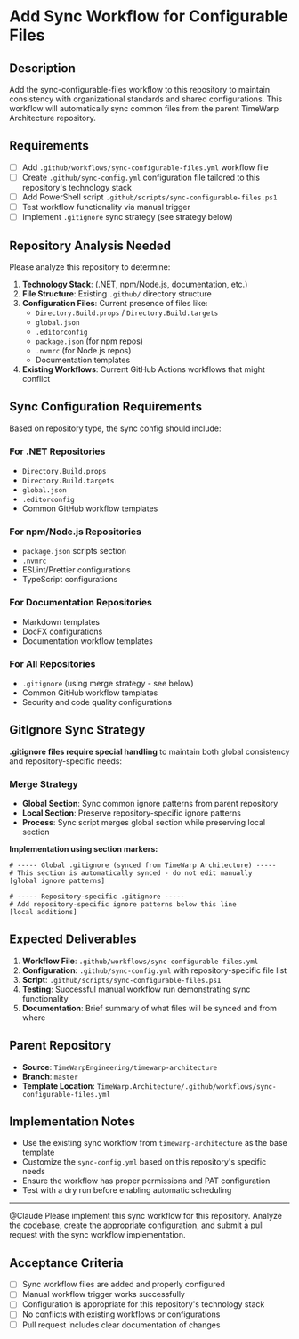 # Add Sync Workflow for Configurable Files

## Description

Add the sync-configurable-files workflow to this repository to maintain consistency with organizational standards and shared configurations. This workflow will automatically sync common files from the parent TimeWarp Architecture repository.

## Requirements

- [ ] Add `.github/workflows/sync-configurable-files.yml` workflow file
- [ ] Create `.github/sync-config.yml` configuration file tailored to this repository's technology stack
- [ ] Add PowerShell script `.github/scripts/sync-configurable-files.ps1` 
- [ ] Test workflow functionality via manual trigger
- [ ] Implement `.gitignore` sync strategy (see strategy below)

## Repository Analysis Needed

Please analyze this repository to determine:

1. **Technology Stack**: (.NET, npm/Node.js, documentation, etc.)
2. **File Structure**: Existing `.github/` directory structure
3. **Configuration Files**: Current presence of files like:
   - `Directory.Build.props` / `Directory.Build.targets`
   - `global.json`
   - `.editorconfig`
   - `package.json` (for npm repos)
   - `.nvmrc` (for Node.js repos)
   - Documentation templates
4. **Existing Workflows**: Current GitHub Actions workflows that might conflict

## Sync Configuration Requirements

Based on repository type, the sync config should include:

### For .NET Repositories
- `Directory.Build.props`
- `Directory.Build.targets` 
- `global.json`
- `.editorconfig`
- Common GitHub workflow templates

### For npm/Node.js Repositories  
- `package.json` scripts section
- `.nvmrc`
- ESLint/Prettier configurations
- TypeScript configurations

### For Documentation Repositories
- Markdown templates
- DocFX configurations
- Documentation workflow templates

### For All Repositories
- `.gitignore` (using merge strategy - see below)
- Common GitHub workflow templates
- Security and code quality configurations

## GitIgnore Sync Strategy

**.gitignore files require special handling** to maintain both global consistency and repository-specific needs:

### Merge Strategy
- **Global Section**: Sync common ignore patterns from parent repository
- **Local Section**: Preserve repository-specific ignore patterns
- **Process**: Sync script merges global section while preserving local section

**Implementation using section markers:**
```
# ----- Global .gitignore (synced from TimeWarp Architecture) -----
# This section is automatically synced - do not edit manually
[global ignore patterns]

# ----- Repository-specific .gitignore -----  
# Add repository-specific ignore patterns below this line
[local additions]
```

## Expected Deliverables

1. **Workflow File**: `.github/workflows/sync-configurable-files.yml` 
2. **Configuration**: `.github/sync-config.yml` with repository-specific file list
3. **Script**: `.github/scripts/sync-configurable-files.ps1`
4. **Testing**: Successful manual workflow run demonstrating sync functionality
5. **Documentation**: Brief summary of what files will be synced and from where

## Parent Repository

- **Source**: `TimeWarpEngineering/timewarp-architecture`
- **Branch**: `master`
- **Template Location**: `TimeWarp.Architecture/.github/workflows/sync-configurable-files.yml`

## Implementation Notes

- Use the existing sync workflow from `timewarp-architecture` as the base template
- Customize the `sync-config.yml` based on this repository's specific needs
- Ensure the workflow has proper permissions and PAT configuration
- Test with a dry run before enabling automatic scheduling

---

@Claude Please implement this sync workflow for this repository. Analyze the codebase, create the appropriate configuration, and submit a pull request with the sync workflow implementation.

## Acceptance Criteria

- [ ] Sync workflow files are added and properly configured
- [ ] Manual workflow trigger works successfully  
- [ ] Configuration is appropriate for this repository's technology stack
- [ ] No conflicts with existing workflows or configurations
- [ ] Pull request includes clear documentation of changes
